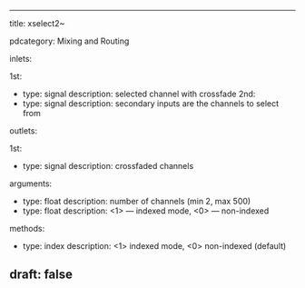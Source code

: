--- 


title: xselect2~

pdcategory: Mixing and Routing

inlets:

  1st:
  - type: signal
    description: selected channel with crossfade
  2nd:
  - type: signal
    description: secondary inputs are the channels to select from

outlets:

  1st:
  - type: signal
    description: crossfaded channels

arguments:
  - type: float
    description: number of channels (min 2, max 500)
  - type: float
    description: <1> — indexed mode,  <0> — non-indexed

methods:
  - type: index <float>
    description: <1>  indexed mode, <0>  non-indexed (default)



draft: false
---